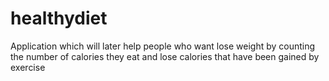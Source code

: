 # healthydiet
Application which will later help people who want lose weight by counting the number of calories they eat and lose calories that have been gained by exercise
